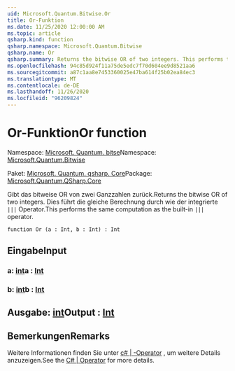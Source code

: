 ```yaml
---
uid: Microsoft.Quantum.Bitwise.Or
title: Or-Funktion
ms.date: 11/25/2020 12:00:00 AM
ms.topic: article
qsharp.kind: function
qsharp.namespace: Microsoft.Quantum.Bitwise
qsharp.name: Or
qsharp.summary: Returns the bitwise OR of two integers. This performs the same computation as the built-in `|||` operator.
ms.openlocfilehash: 94c85d924f11a75de5edc7f70d604ee9d8521aa6
ms.sourcegitcommit: a87c1aa8e7453360025e47ba614f25b02ea84ec3
ms.translationtype: MT
ms.contentlocale: de-DE
ms.lasthandoff: 11/26/2020
ms.locfileid: "96209824"
---
```

# <a name="or-function"></a><span data-ttu-id="193b3-102">Or-Funktion</span><span class="sxs-lookup"><span data-stu-id="193b3-102">Or function</span></span>

<span data-ttu-id="193b3-103">Namespace: [Microsoft. Quantum. bitse](xref:Microsoft.Quantum.Bitwise)</span><span class="sxs-lookup"><span data-stu-id="193b3-103">Namespace: [Microsoft.Quantum.Bitwise](xref:Microsoft.Quantum.Bitwise)</span></span>

<span data-ttu-id="193b3-104">Paket: [Microsoft. Quantum. qsharp. Core](https://nuget.org/packages/Microsoft.Quantum.QSharp.Core)</span><span class="sxs-lookup"><span data-stu-id="193b3-104">Package: [Microsoft.Quantum.QSharp.Core](https://nuget.org/packages/Microsoft.Quantum.QSharp.Core)</span></span>


<span data-ttu-id="193b3-105">Gibt das bitweise OR von zwei Ganzzahlen zurück.</span><span class="sxs-lookup"><span data-stu-id="193b3-105">Returns the bitwise OR of two integers.</span></span>
<span data-ttu-id="193b3-106">Dies führt die gleiche Berechnung durch wie der integrierte `|||` Operator.</span><span class="sxs-lookup"><span data-stu-id="193b3-106">This performs the same computation as the built-in `|||` operator.</span></span>

```qsharp
function Or (a : Int, b : Int) : Int
```


## <a name="input"></a><span data-ttu-id="193b3-107">Eingabe</span><span class="sxs-lookup"><span data-stu-id="193b3-107">Input</span></span>

### <a name="a--int"></a><span data-ttu-id="193b3-108">a: [int](xref:microsoft.quantum.lang-ref.int)</span><span class="sxs-lookup"><span data-stu-id="193b3-108">a : [Int](xref:microsoft.quantum.lang-ref.int)</span></span>




### <a name="b--int"></a><span data-ttu-id="193b3-109">b: [int](xref:microsoft.quantum.lang-ref.int)</span><span class="sxs-lookup"><span data-stu-id="193b3-109">b : [Int](xref:microsoft.quantum.lang-ref.int)</span></span>





## <a name="output--int"></a><span data-ttu-id="193b3-110">Ausgabe: [int](xref:microsoft.quantum.lang-ref.int)</span><span class="sxs-lookup"><span data-stu-id="193b3-110">Output : [Int](xref:microsoft.quantum.lang-ref.int)</span></span>



## <a name="remarks"></a><span data-ttu-id="193b3-111">Bemerkungen</span><span class="sxs-lookup"><span data-stu-id="193b3-111">Remarks</span></span>

<span data-ttu-id="193b3-112">Weitere Informationen finden Sie unter [c# | -Operator](https://docs.microsoft.com/dotnet/csharp/language-reference/operators/or-operator) , um weitere Details anzuzeigen.</span><span class="sxs-lookup"><span data-stu-id="193b3-112">See the [C# | Operator](https://docs.microsoft.com/dotnet/csharp/language-reference/operators/or-operator) for more details.</span></span>